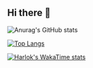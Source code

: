 ## Hi there 👋

![Anurag's GitHub stats](https://github-readme-stats.vercel.app/api?username=DM5CB&show_icons=true&theme=transparent&show_owner=true)

[![Top Langs](https://github-readme-stats.vercel.app/api/top-langs/?username=DM5CB)](https://github.com/anuraghazra/github-readme-stats)

[![Harlok's WakaTime stats](https://github-readme-stats.vercel.app/api/wakatime?username=DM5CB)](https://github.com/anuraghazra/github-readme-stats)

<!--
**DM5CB/DM5CB** is a ✨ _special_ ✨ repository because its `README.md` (this file) appears on your GitHub profile.

Here are some ideas to get you started:

- 🔭 I’m currently working on ...
- 🌱 I’m currently learning ...
- 👯 I’m looking to collaborate on ...
- 🤔 I’m looking for help with ...
- 💬 Ask me about ...
- 📫 How to reach me: ...
- 😄 Pronouns: ...
- ⚡ Fun fact: ...
-->

